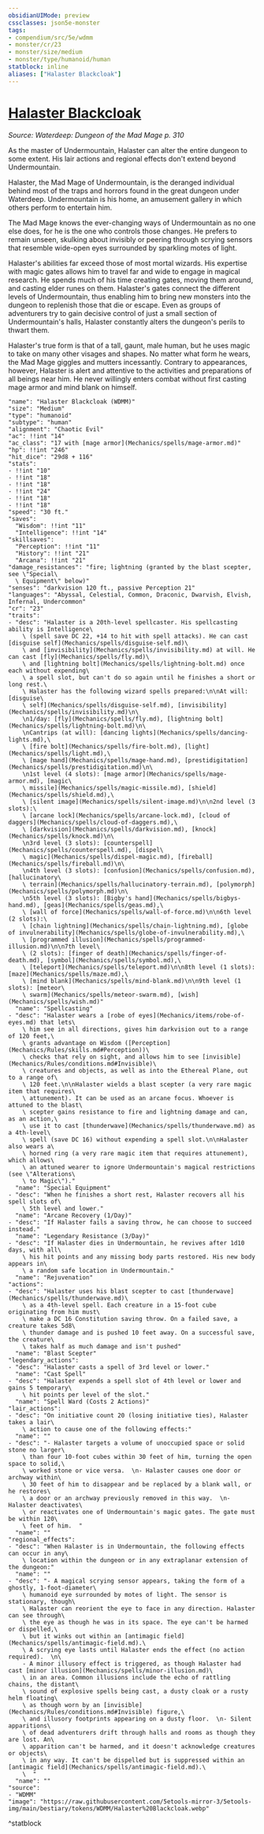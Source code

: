 ```yaml
---
obsidianUIMode: preview
cssclasses: json5e-monster
tags:
- compendium/src/5e/wdmm
- monster/cr/23
- monster/size/medium
- monster/type/humanoid/human
statblock: inline
aliases: ["Halaster Blackcloak"]
---
```

# [Halaster Blackcloak](Mechanics\bestiary\npc/halaster-blackcloak-wdmm.md)
*Source: Waterdeep: Dungeon of the Mad Mage p. 310*  

As the master of Undermountain, Halaster can alter the entire dungeon to some extent. His lair actions and regional effects don't extend beyond Undermountain.

Halaster, the Mad Mage of Undermountain, is the deranged individual behind most of the traps and horrors found in the great dungeon under Waterdeep. Undermountain is his home, an amusement gallery in which others perform to entertain him.

The Mad Mage knows the ever-changing ways of Undermountain as no one else does, for he is the one who controls those changes. He prefers to remain unseen, skulking about invisibly or peering through scrying sensors that resemble wide-open eyes surrounded by sparkling motes of light.

Halaster's abilities far exceed those of most mortal wizards. His expertise with magic gates allows him to travel far and wide to engage in magical research. He spends much of his time creating gates, moving them around, and casting elder runes on them. Halaster's gates connect the different levels of Undermountain, thus enabling him to bring new monsters into the dungeon to replenish those that die or escape. Even as groups of adventurers try to gain decisive control of just a small section of Undermountain's halls, Halaster constantly alters the dungeon's perils to thwart them.

Halaster's true form is that of a tall, gaunt, male human, but he uses magic to take on many other visages and shapes. No matter what form he wears, the Mad Mage giggles and mutters incessantly. Contrary to appearances, however, Halaster is alert and attentive to the activities and preparations of all beings near him. He never willingly enters combat without first casting mage armor and mind blank on himself.

```statblock
"name": "Halaster Blackcloak (WDMM)"
"size": "Medium"
"type": "humanoid"
"subtype": "human"
"alignment": "Chaotic Evil"
"ac": !!int "14"
"ac_class": "17 with [mage armor](Mechanics/spells/mage-armor.md)"
"hp": !!int "246"
"hit_dice": "29d8 + 116"
"stats":
- !!int "10"
- !!int "18"
- !!int "18"
- !!int "24"
- !!int "18"
- !!int "18"
"speed": "30 ft."
"saves":
  "Wisdom": !!int "11"
  "Intelligence": !!int "14"
"skillsaves":
  "Perception": !!int "11"
  "History": !!int "21"
  "Arcana": !!int "21"
"damage_resistances": "fire; lightning (granted by the blast scepter, see \"Special\
  \ Equipment\" below)"
"senses": "darkvision 120 ft., passive Perception 21"
"languages": "Abyssal, Celestial, Common, Draconic, Dwarvish, Elvish, Infernal, Undercommon"
"cr": "23"
"traits":
- "desc": "Halaster is a 20th-level spellcaster. His spellcasting ability is Intelligence\
    \ (spell save DC 22, +14 to hit with spell attacks). He can cast [disguise self](Mechanics/spells/disguise-self.md)\
    \ and [invisibility](Mechanics/spells/invisibility.md) at will. He can cast [fly](Mechanics/spells/fly.md)\
    \ and [lightning bolt](Mechanics/spells/lightning-bolt.md) once each without expending\
    \ a spell slot, but can't do so again until he finishes a short or long rest.\
    \ Halaster has the following wizard spells prepared:\n\nAt will: [disguise\
    \ self](Mechanics/spells/disguise-self.md), [invisibility](Mechanics/spells/invisibility.md)\n\
    \n1/day: [fly](Mechanics/spells/fly.md), [lightning bolt](Mechanics/spells/lightning-bolt.md)\n\
    \nCantrips (at will): [dancing lights](Mechanics/spells/dancing-lights.md),\
    \ [fire bolt](Mechanics/spells/fire-bolt.md), [light](Mechanics/spells/light.md),\
    \ [mage hand](Mechanics/spells/mage-hand.md), [prestidigitation](Mechanics/spells/prestidigitation.md)\n\
    \n1st level (4 slots): [mage armor](Mechanics/spells/mage-armor.md), [magic\
    \ missile](Mechanics/spells/magic-missile.md), [shield](Mechanics/spells/shield.md),\
    \ [silent image](Mechanics/spells/silent-image.md)\n\n2nd level (3 slots):\
    \ [arcane lock](Mechanics/spells/arcane-lock.md), [cloud of daggers](Mechanics/spells/cloud-of-daggers.md),\
    \ [darkvision](Mechanics/spells/darkvision.md), [knock](Mechanics/spells/knock.md)\n\
    \n3rd level (3 slots): [counterspell](Mechanics/spells/counterspell.md), [dispel\
    \ magic](Mechanics/spells/dispel-magic.md), [fireball](Mechanics/spells/fireball.md)\n\
    \n4th level (3 slots): [confusion](Mechanics/spells/confusion.md), [hallucinatory\
    \ terrain](Mechanics/spells/hallucinatory-terrain.md), [polymorph](Mechanics/spells/polymorph.md)\n\
    \n5th level (3 slots): [Bigby's hand](Mechanics/spells/bigbys-hand.md), [geas](Mechanics/spells/geas.md),\
    \ [wall of force](Mechanics/spells/wall-of-force.md)\n\n6th level (2 slots):\
    \ [chain lightning](Mechanics/spells/chain-lightning.md), [globe of invulnerability](Mechanics/spells/globe-of-invulnerability.md),\
    \ [programmed illusion](Mechanics/spells/programmed-illusion.md)\n\n7th level\
    \ (2 slots): [finger of death](Mechanics/spells/finger-of-death.md), [symbol](Mechanics/spells/symbol.md),\
    \ [teleport](Mechanics/spells/teleport.md)\n\n8th level (1 slots): [maze](Mechanics/spells/maze.md),\
    \ [mind blank](Mechanics/spells/mind-blank.md)\n\n9th level (1 slots): [meteor\
    \ swarm](Mechanics/spells/meteor-swarm.md), [wish](Mechanics/spells/wish.md)"
  "name": "Spellcasting"
- "desc": "Halaster wears a [robe of eyes](Mechanics/items/robe-of-eyes.md) that lets\
    \ him see in all directions, gives him darkvision out to a range of 120 feet,\
    \ grants advantage on Wisdom ([Perception](Mechanics/Rules/skills.md#Perception))\
    \ checks that rely on sight, and allows him to see [invisible](Mechanics/Rules/conditions.md#Invisible)\
    \ creatures and objects, as well as into the Ethereal Plane, out to a range of\
    \ 120 feet.\n\nHalaster wields a blast scepter (a very rare magic item that requires\
    \ attunement). It can be used as an arcane focus. Whoever is attuned to the blast\
    \ scepter gains resistance to fire and lightning damage and can, as an action,\
    \ use it to cast [thunderwave](Mechanics/spells/thunderwave.md) as a 4th-level\
    \ spell (save DC 16) without expending a spell slot.\n\nHalaster also wears a\
    \ horned ring (a very rare magic item that requires attunement), which allows\
    \ an attuned wearer to ignore Undermountain's magical restrictions (see \"Alterations\
    \ to Magic\")."
  "name": "Special Equipment"
- "desc": "When he finishes a short rest, Halaster recovers all his spell slots of\
    \ 5th level and lower."
  "name": "Arcane Recovery (1/Day)"
- "desc": "If Halaster fails a saving throw, he can choose to succeed instead."
  "name": "Legendary Resistance (3/Day)"
- "desc": "If Halaster dies in Undermountain, he revives after 1d10 days, with all\
    \ his hit points and any missing body parts restored. His new body appears in\
    \ a random safe location in Undermountain."
  "name": "Rejuvenation"
"actions":
- "desc": "Halaster uses his blast scepter to cast [thunderwave](Mechanics/spells/thunderwave.md)\
    \ as a 4th-level spell. Each creature in a 15-foot cube originating from him must\
    \ make a DC 16 Constitution saving throw. On a failed save, a creature takes 5d8\
    \ thunder damage and is pushed 10 feet away. On a successful save, the creature\
    \ takes half as much damage and isn't pushed"
  "name": "Blast Scepter"
"legendary_actions":
- "desc": "Halaster casts a spell of 3rd level or lower."
  "name": "Cast Spell"
- "desc": "Halaster expends a spell slot of 4th level or lower and gains 5 temporary\
    \ hit points per level of the slot."
  "name": "Spell Ward (Costs 2 Actions)"
"lair_actions":
- "desc": "On initiative count 20 (losing initiative ties), Halaster takes a lair\
    \ action to cause one of the following effects:"
  "name": ""
- "desc": "- Halaster targets a volume of unoccupied space or solid stone no larger\
    \ than four 10-foot cubes within 30 feet of him, turning the open space to solid,\
    \ worked stone or vice versa.  \n- Halaster causes one door or archway within\
    \ 30 feet of him to disappear and be replaced by a blank wall, or he restores\
    \ a door or an archway previously removed in this way.  \n- Halaster deactivates\
    \ or reactivates one of Undermountain's magic gates. The gate must be within 120\
    \ feet of him.  "
  "name": ""
"regional_effects":
- "desc": "When Halaster is in Undermountain, the following effects can occur in any\
    \ location within the dungeon or in any extraplanar extension of the dungeon:"
  "name": ""
- "desc": "- A magical scrying sensor appears, taking the form of a ghostly, 1-foot-diameter\
    \ humanoid eye surrounded by motes of light. The sensor is stationary, though\
    \ Halaster can reorient the eye to face in any direction. Halaster can see through\
    \ the eye as though he was in its space. The eye can't be harmed or dispelled,\
    \ but it winks out within an [antimagic field](Mechanics/spells/antimagic-field.md).\
    \ A scrying eye lasts until Halaster ends the effect (no action required).  \n\
    - A minor illusory effect is triggered, as though Halaster had cast [minor illusion](Mechanics/spells/minor-illusion.md)\
    \ in an area. Common illusions include the echo of rattling chains, the distant\
    \ sound of explosive spells being cast, a dusty cloak or a rusty helm floating\
    \ as though worn by an [invisible](Mechanics/Rules/conditions.md#Invisible) figure,\
    \ and illusory footprints appearing on a dusty floor.  \n- Silent apparitions\
    \ of dead adventurers drift through halls and rooms as though they are lost. An\
    \ apparition can't be harmed, and it doesn't acknowledge creatures or objects\
    \ in any way. It can't be dispelled but is suppressed within an [antimagic field](Mechanics/spells/antimagic-field.md).\
    \  "
  "name": ""
"source":
- "WDMM"
"image": "https://raw.githubusercontent.com/5etools-mirror-3/5etools-img/main/bestiary/tokens/WDMM/Halaster%20Blackcloak.webp"
```
^statblock